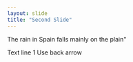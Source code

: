 ```yaml
---
layout: slide
title: "Second Slide"
---
```

The rain in Spain falls mainly on the plain"

Text line 1
Use back arrow 

